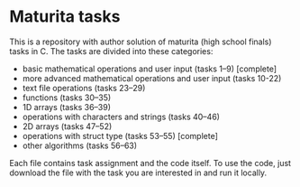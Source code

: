 <h1>Maturita tasks</h1>

<p>This is a repository with author solution of maturita (high school finals) tasks in C. The tasks are divided into these categories:</p>

<ul>
    <li>basic mathematical operations and user input (tasks 1–9) [complete]</li>
    <li>more advanced mathematical operations and user input (tasks 10-22)</li>
    <li>text file operations (tasks 23–29)</li>
    <li>functions (tasks 30–35)</li>
    <li>1D arrays (tasks 36–39)</li>
    <li>operations with characters and strings (tasks 40–46)</li>
    <li>2D arrays (tasks 47–52)</li>
    <li>operations with struct type (tasks 53–55) [complete]</li>
    <li>other algorithms (tasks 56–63)</li>
</ul>

<p>Each file contains task assignment and the code itself. To use the code, just download the file with the task you are interested in and run it locally.</p>
